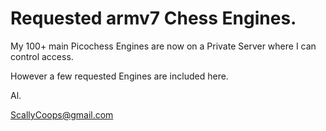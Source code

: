 # Requested armv7 Chess Engines.

My 100+ main Picochess Engines are now on a Private Server where I can control access.
 
However a few requested Engines are included here.
   
  
Al.
  
ScallyCoops@gmail.com

